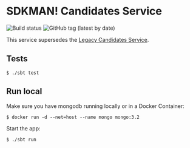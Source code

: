 # SDKMAN! Candidates Service

![Build status](https://github.com/sdkman/sdkman-candidates/actions/workflows/release.yml/badge.svg)
![GitHub tag (latest by date)](https://img.shields.io/github/v/tag/sdkman/sdkman-candidates)

This service supersedes the [Legacy Candidates Service](https://github.com/sdkman/sdkman-candidates-legacy).

## Tests

    $ ./sbt test

## Run local

Make sure you have mongodb running locally or in a Docker Container:

    $ docker run -d --net=host --name mongo mongo:3.2

Start the app:

	$ ./sbt run

